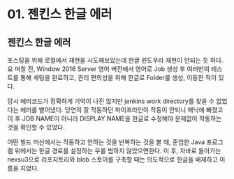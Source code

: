 # 01. 젠킨스 한글 에러

## 젠킨스 한글 에러



포스팅을 위해 로컬에서 재현을 시도해보았는데 한글 윈도우라 재현이 안되는 듯 하다. 요 며칠 전, Window 2016 Server 영어 버전에서 영어로 Job 생성 후 여러번의 테스트를 통해 세팅을 완료하고, 관리 편의성을 위해 한글로 Folder를 생성, 이동한 적이 있다.

당시 에러코드가 정확하게 기억이 나진 않지만 jenkins work directory를 찾을 수 없었다는 에러를 뱉어냈다. 당연히 잘 작동하던 파이프라인이 작동이 안되니 패닉에 빠졌고 이 후 JOB NAME이 아니라 DISPLAY NAME을 한글로 수정해야 문제없이 작동하는 것을 확인할 수 있었다.

어떤 빌드 머신에서는 작동하고 안하는 것을 반복하는 것을 볼 때, 준엄한 Java 프로그램 위에서는 한글 경로를 설정하는 우를 범하지 않았으면한다. 이 후, 자바로 돌아가는 nexsu3으로 리포지토리와 blob 스토어를 구축할 때는 의도적으로 한글을 배제하고 이름을 지었다.
